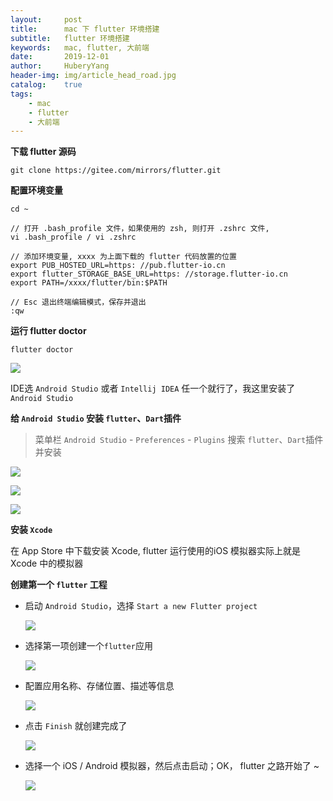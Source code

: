 ```yaml
--- 
layout:     post                      
title:      mac 下 flutter 环境搭建
subtitle:   flutter 环境搭建
keywords:   mac, flutter, 大前端
date:       2019-12-01             
author:     HuberyYang                
header-img: img/article_head_road.jpg
catalog:    true                     
tags:                             
    - mac
    - flutter
    - 大前端
---
```



**下载 flutter 源码**

```
git clone https://gitee.com/mirrors/flutter.git
```
**配置环境变量**

```
cd ~

// 打开 .bash_profile 文件，如果使用的 zsh, 则打开 .zshrc 文件, 
vi .bash_profile / vi .zshrc

// 添加环境变量, xxxx 为上面下载的 flutter 代码放置的位置
export PUB_HOSTED_URL=https: //pub.flutter-io.cn
export flutter_STORAGE_BASE_URL=https: //storage.flutter-io.cn
export PATH=/xxxx/flutter/bin:$PATH

// Esc 退出终端编辑模式，保存并退出
:qw

```

**运行 flutter doctor**

```
flutter doctor
```
![](https://huberyblog.oss-cn-hangzhou.aliyuncs.com/20191201/8dec842edc9cf948a654d670ac9f3c26.jpg)

IDE选 `Android Studio` 或者 `Intellij IDEA` 任一个就行了，我这里安装了 `Android Studio`

**给 `Android Studio` 安装 `flutter`、`Dart`插件**

> 菜单栏 `Android Studio` - `Preferences` - `Plugins` 搜索 `flutter`、`Dart`插件并安装

![](https://huberyblog.oss-cn-hangzhou.aliyuncs.com/20191201/8a90b754321c4f5d683630cada27d124.png)

![](https://huberyblog.oss-cn-hangzhou.aliyuncs.com/20191201/5d95d6a6331e0f30ef8b75f0a7f49bf1.png)

![](https://huberyblog.oss-cn-hangzhou.aliyuncs.com/20191201/5440cadd5d0932bdfbb8115967a8fa76.png)

**安装 `Xcode`**

在 App Store 中下载安装 Xcode, flutter 运行使用的iOS 模拟器实际上就是 Xcode 中的模拟器

**创建第一个 `flutter` 工程**

- 启动 `Android Studio`，选择 `Start a new Flutter project`

	![](https://huberyblog.oss-cn-hangzhou.aliyuncs.com/20191201/4b0892e4dbb0bacf06be12032c9182a5.jpg)

- 选择第一项创建一个`flutter`应用

	![](https://huberyblog.oss-cn-hangzhou.aliyuncs.com/20191201/6f7d179d4135a37a475aff535d66ab21.jpg)
	
- 配置应用名称、存储位置、描述等信息

	![](https://huberyblog.oss-cn-hangzhou.aliyuncs.com/20191201/c031cfe136f81eca3724f043531f2b9f.jpg)
	
- 点击 `Finish` 就创建完成了
	
	![](https://huberyblog.oss-cn-hangzhou.aliyuncs.com/20191201/96c7ee13d7ee925675192bbe548a98a0.jpg)
	
- 选择一个 iOS / Android 模拟器，然后点击启动；OK， flutter 之路开始了 ~

	![](https://huberyblog.oss-cn-hangzhou.aliyuncs.com/20191201/14a8b3fbbbd7eb5bae287ed5364f683a.jpg)
	



